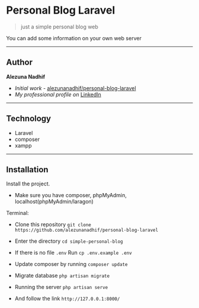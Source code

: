 # Personal Blog Laravel

> just a simple personal blog web

You can add some information on your own web server

---
## Author

**Alezuna Nadhif** 
* *Initial work* - [alezunanadhif/personal-blog-laravel](https://github.com/alezunanadhif/personal-blog-laravel)
* *My professional profile on* [LinkedIn](https://www.linkedin.com/in/alezunanadhif/)

___
## Technology

- Laravel
- composer
- xampp


___
## Installation

Install the project.

- Make sure you have composer, phpMyAdmin, localhost(phpMyAdmin/laragon)

Terminal:

- Clone this repository `git clone https://github.com/alezunanadhif/personal-blog-laravel`

- Enter the directory `cd simple-personal-blog`

- If there is no file `.env` Run `cp .env.example .env`

- Update composer by running `composer update`

- Migrate database `php artisan migrate`

- Running the server `php artisan serve`

- And follow the link `http://127.0.0.1:8000/`